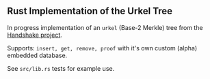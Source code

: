 
## Rust Implementation of the Urkel Tree

In progress implementation of an `urkel` (Base-2 Merkle) tree from the [Handshake project](https://github.com/handshake-org/urkel).

Supports: `insert, get, remove, proof` with it's own custom (alpha) embedded database. 

See `src/lib.rs` tests for example use.
